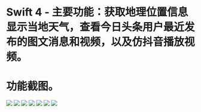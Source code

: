 # Swift 4 - 主要功能：获取地理位置信息显示当地天气，查看今日头条用户最近发布的图文消息和视频，以及仿抖音播放视频。

# 功能截图。

![](readmeImgSmall/IMG_1249.PNG)
![](readmeImgSmall/shanghai_20180717.jpg)
![](readmeImgSmall/IMG_1254.PNG)
![](readmeImgSmall/IMG_1255.PNG)
![](readmeImgSmall/IMG_1256.PNG)
![](readmeImgSmall/IMG_1257.PNG)
![](readmeImgSmall/IMG_1258.PNG)
